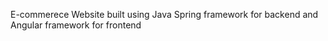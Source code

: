 E-commerece Website built using Java Spring framework for backend and Angular framework for frontend
